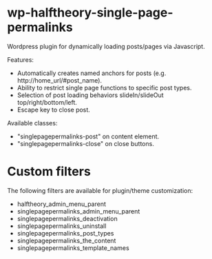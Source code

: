 # wp-halftheory-single-page-permalinks
Wordpress plugin for dynamically loading posts/pages via Javascript.

Features:
- Automatically creates named anchors for posts (e.g. http://home_url/#post_name).
- Ability to restrict single page functions to specific post types.
- Selection of post loading behaviors slideIn/slideOut top/right/bottom/left.
- Escape key to close post.

Available classes:
- "singlepagepermalinks-post" on content element.
- "singlepagepermalinks-close" on close buttons.

# Custom filters

The following filters are available for plugin/theme customization:
- halftheory_admin_menu_parent
- singlepagepermalinks_admin_menu_parent
- singlepagepermalinks_deactivation
- singlepagepermalinks_uninstall
- singlepagepermalinks_post_types
- singlepagepermalinks_the_content
- singlepagepermalinks_template_names

<!---
TODO:
- title tag.
- filter links in content.
- back/forward buttons.
- progress wheel.
-->
